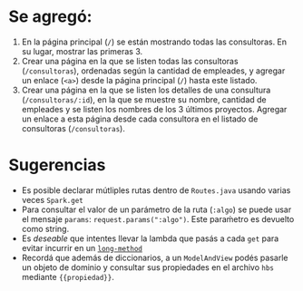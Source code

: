 # Se agregó:

1. En la página principal (`/`) se están mostrando todas las consultoras. En su lugar, mostrar las primeras 3.
1. Crear una página en la que se listen todas las consultoras (`/consultoras`), ordenadas según la cantidad de empleades, y agregar un enlace (`<a>`) desde la página principal (`/`) hasta este listado.
2. Crear una página en la que se listen los detalles de una consultura (`/consultoras/:id`), en la que se muestre su nombre, cantidad de empleades y se listen los nombres de los 3 últimos proyectos. Agregar un enlace a esta página desde cada consultora en el listado de consultoras (`/consultoras`).


# Sugerencias

* Es posible declarar mútliples rutas dentro de `Routes.java` usando varias veces `Spark.get`
* Para consultar el valor de un parámetro de la ruta (`:algo`) se puede usar el mensaje `params`: `request.params(":algo")`. Este paraḿetro es devuelto como string.
* Es _deseable_ que intentes llevar la lambda que pasás a cada `get` para evitar incurrir en un [`long-method`](https://refactoring.guru/smells/long-method)
* Recordá que además de diccionarios, a un `ModelAndView` podés pasarle un objeto de dominio y consultar sus propiedades en el archivo `hbs` mediante `{{propiedad}}`.
